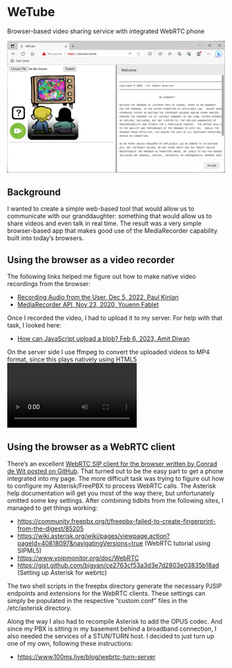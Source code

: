 # WeTube
Browser-based video sharing service with integrated WebRTC phone  

<img width=800 src=https://github.com/glmck13/WeTube/blob/main/wetube.png>  

## Background
I wanted to create a simple web-based tool that would allow us to communicate with our granddaughter: something that would allow us to share videos and even talk in real time.  The result was a very simple browser-based app that makes good use of the MediaRecorder capability built into today’s browsers.
## Using the browser as a video recorder
The following links helped me figure out how to make native video recordings from the browser:
+ [Recording Audio from the User, Dec 5, 2022, Paul Kinlan](https://web.dev/media-recording-audio/)
+ [MediaRecorder API, Nov 23, 2020, Youenn Fablet](https://webkit.org/blog/11353/mediarecorder-api/)  

Once I recorded the video, I had to upload it to my server.  For help with that task, I looked here:
+ [How can JavaScript upload a blob? Feb 6, 2023, Amit Diwan](https://www.tutorialspoint.com/how-can-javascript-upload-a-blob)  

On the server side I use ffmpeg to convert the uploaded videos to MP4 format, since this plays natively using HTML5 <video> tags.

## Using the browser as a WebRTC client
There’s an excellent [WebRTC SIP client for the browser written by Conrad de Wit posted on GitHub](https://github.com/InnovateAsterisk/Browser-Phone).  That turned out to be the easy part to get a phone integrated into my page.  The more difficult task was trying to figure out how to configure my Asterisk/FreePBX to process WebRTC calls.   The Asterisk help documentation will get you most of the way there, but unfortunately omitted some key settings.  After combining tidbits from the following sites, I managed to get things working:
+ https://community.freepbx.org/t/freepbx-failed-to-create-fingerprint-from-the-digest/85205
+ https://wiki.asterisk.org/wiki/pages/viewpage.action?pageId=40818097&navigatingVersions=true (WebRTC tutorial using SIPML5)
+ https://www.voipmonitor.org/doc/WebRTC
+ https://gist.github.com/bigyan/ce2763cf53a3d3e7d2803e03835b18ad (Setting up Asterisk for webrtc)  

The two shell scripts in the freepbx directory generate the necessary PJSIP endpoints and extensions for the WebRTC clients.  These settings can simply be populated in the respective “custom.conf” files in the /etc/asterisk directory.

Along the way I also had to recompile Asterisk to add the OPUS codec.  And since my PBX is sitting in my basement behind a broadband connection, I also needed the services of a STUN/TURN host.  I decided to just turn up one of my own, following these instructions:
+ https://www.100ms.live/blog/webrtc-turn-server
